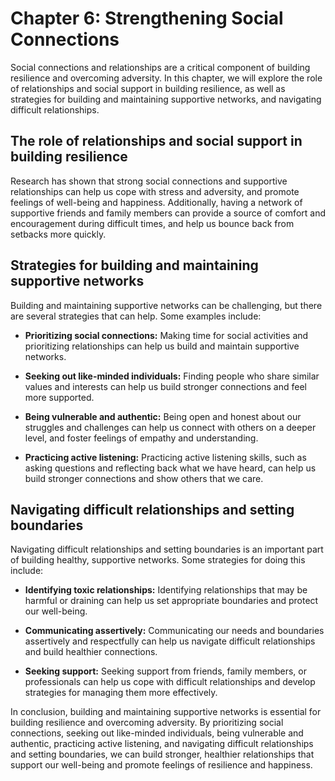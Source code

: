 Chapter 6: Strengthening Social Connections
===========================================

Social connections and relationships are a critical component of building resilience and overcoming adversity. In this chapter, we will explore the role of relationships and social support in building resilience, as well as strategies for building and maintaining supportive networks, and navigating difficult relationships.

The role of relationships and social support in building resilience
-------------------------------------------------------------------

Research has shown that strong social connections and supportive relationships can help us cope with stress and adversity, and promote feelings of well-being and happiness. Additionally, having a network of supportive friends and family members can provide a source of comfort and encouragement during difficult times, and help us bounce back from setbacks more quickly.

Strategies for building and maintaining supportive networks
-----------------------------------------------------------

Building and maintaining supportive networks can be challenging, but there are several strategies that can help. Some examples include:

* **Prioritizing social connections:** Making time for social activities and prioritizing relationships can help us build and maintain supportive networks.

* **Seeking out like-minded individuals:** Finding people who share similar values and interests can help us build stronger connections and feel more supported.

* **Being vulnerable and authentic:** Being open and honest about our struggles and challenges can help us connect with others on a deeper level, and foster feelings of empathy and understanding.

* **Practicing active listening:** Practicing active listening skills, such as asking questions and reflecting back what we have heard, can help us build stronger connections and show others that we care.

Navigating difficult relationships and setting boundaries
---------------------------------------------------------

Navigating difficult relationships and setting boundaries is an important part of building healthy, supportive networks. Some strategies for doing this include:

* **Identifying toxic relationships:** Identifying relationships that may be harmful or draining can help us set appropriate boundaries and protect our well-being.

* **Communicating assertively:** Communicating our needs and boundaries assertively and respectfully can help us navigate difficult relationships and build healthier connections.

* **Seeking support:** Seeking support from friends, family members, or professionals can help us cope with difficult relationships and develop strategies for managing them more effectively.

In conclusion, building and maintaining supportive networks is essential for building resilience and overcoming adversity. By prioritizing social connections, seeking out like-minded individuals, being vulnerable and authentic, practicing active listening, and navigating difficult relationships and setting boundaries, we can build stronger, healthier relationships that support our well-being and promote feelings of resilience and happiness.
